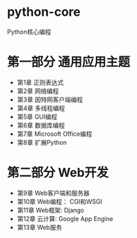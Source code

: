 # python-core

Python核心编程

# 第一部分 通用应用主题

* 第1章 正则表达式
* 第2章 网络编程
* 第3章 因特网客户端编程
* 第4章 多线程编程
* 第5章 GUI编程
* 第6章 数据库编程
* 第7章 Microsoft Office编程
* 第8章 扩展Python

# 第二部分 Web开发

* 第9章 Web客户端和服务器
* 第10章 Web编程： CGI和WSGI
* 第11章 Web框架: Django
* 第12章 云计算: Google App Engine
* 第13章 Web服务